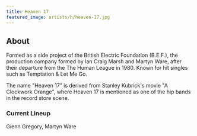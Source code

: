 ```yaml
---
title: Heaven 17
featured_image: artists/h/heaven-17.jpg
---
```

## About

Formed as a side project of the British Electric Foundation (B.E.F.), the production company formed by Ian Craig Marsh and Martyn Ware, after their departure from the The Human League in 1980. Known for hit singles such as Temptation & Let Me Go.

The name "Heaven 17" is derived from Stanley Kubrick's movie "A Clockwork Orange", where Heaven 17 is mentioned as one of the hip bands in the record store scene.

### Current Lineup

Glenn Gregory, Martyn Ware

